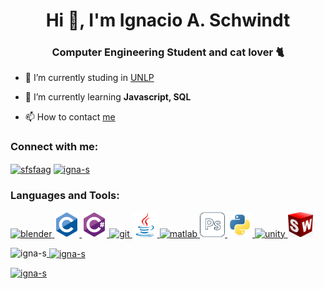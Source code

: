 <h1 align="center">Hi 👋, I'm Ignacio A. Schwindt</h1>
<h3 align="center">Computer Engineering Student and cat lover 🐈</h3>

- 🔭 I’m currently studing in [UNLP](https://unlp.edu.ar/)

- 🌱 I’m currently learning **Javascript, SQL**

- 📫 How to contact [me](ignacio.schwindt.dev@gmail.com)

<h3 align="left">Connect with me:</h3>
<p align="left">
<a href="https://linkedin.com/in/sfsfaag" target="blank"><img align="center" src="https://raw.githubusercontent.com/rahuldkjain/github-profile-readme-generator/master/src/images/icons/Social/linked-in-alt.svg" alt="sfsfaag" height="30" width="40" /></a>
<a href="https://www.leetcode.com/igna-s" target="blank"><img align="center" src="https://raw.githubusercontent.com/rahuldkjain/github-profile-readme-generator/master/src/images/icons/Social/leet-code.svg" alt="igna-s" height="30" width="40" /></a>
</p>

<h3 align="left">Languages and Tools:</h3>
<p align="left"> <a href="https://www.blender.org/" target="_blank" rel="noreferrer"> <img src="https://download.blender.org/branding/community/blender_community_badge_white.svg" alt="blender" width="40" height="40"/> </a> <a href="https://www.cprogramming.com/" target="_blank" rel="noreferrer"> <img src="https://raw.githubusercontent.com/devicons/devicon/master/icons/c/c-original.svg" alt="c" width="40" height="40"/> </a> <a href="https://www.w3schools.com/cs/" target="_blank" rel="noreferrer"> <img src="https://raw.githubusercontent.com/devicons/devicon/master/icons/csharp/csharp-original.svg" alt="csharp" width="40" height="40"/> </a> <a href="https://git-scm.com/" target="_blank" rel="noreferrer"> <img src="https://www.vectorlogo.zone/logos/git-scm/git-scm-icon.svg" alt="git" width="40" height="40"/> </a> <a href="https://www.java.com" target="_blank" rel="noreferrer"> <img src="https://raw.githubusercontent.com/devicons/devicon/master/icons/java/java-original.svg" alt="java" width="40" height="40"/> </a> <a href="https://www.mathworks.com/" target="_blank" rel="noreferrer"> <img src="https://upload.wikimedia.org/wikipedia/commons/2/21/Matlab_Logo.png" alt="matlab" width="40" height="40"/> </a> <a href="https://www.photoshop.com/en" target="_blank" rel="noreferrer"> <img src="https://raw.githubusercontent.com/devicons/devicon/master/icons/photoshop/photoshop-line.svg" alt="photoshop" width="40" height="40"/> </a> <a href="https://www.python.org" target="_blank" rel="noreferrer"> <img src="https://raw.githubusercontent.com/devicons/devicon/master/icons/python/python-original.svg" alt="python" width="40" height="40"/> </a> <a href="https://unity.com/" target="_blank" rel="noreferrer"> <img src="https://www.vectorlogo.zone/logos/unity3d/unity3d-icon.svg" alt="unity" width="40" height="40"/> </a> <a href="https://www.solidworks.com/es" target="_blank" rel="noreferrer"> <img src="sw.png" alt="Solid Works" width="40" height="40"/> </p>

<p><img align="left" src="https://github-readme-stats.vercel.app/api/top-langs?username=igna-s&show_icons=true&locale=en&layout=compact" alt="igna-s" /></p>

<p>&nbsp;<img align="center" src="https://github-readme-stats.vercel.app/api?username=igna-s&show_icons=true&locale=en" alt="igna-s" /></p>

<p align="left"> <a href="https://github.com/ryo-ma/github-profile-trophy"><img src="https://github-profile-trophy.vercel.app/?username=igna-s" alt="igna-s" /></a> </p>
